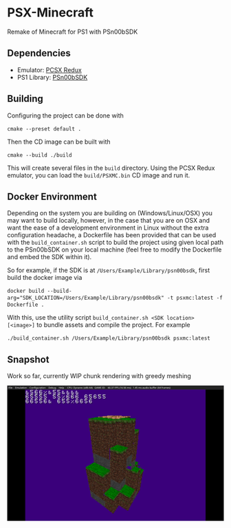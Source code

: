 # PSX-Minecraft

Remake of Minecraft for PS1 with PSn00bSDK

## Dependencies

* Emulator: [PCSX Redux](https://github.com/grumpycoders/pcsx-redux)
* PS1 Library: [PSn00bSDK](https://github.com/Lameguy64/PSn00bSDK)

## Building

Configuring the project can be done with

```shell
cmake --preset default .
```

Then the CD image can be built with

```shell
cmake --build ./build
```

This will create several files in the `build` directory. Using the
PCSX Redux emulator, you can load the `build/PSXMC.bin` CD image
and run it.

## Docker Environment

Depending on the system you are building on (Windows/Linux/OSX) you may want to build locally,
however, in the case that you are on OSX and want the ease of a development environment in
Linux without the extra configuration headache, a Dockerfile has been provided that can be
used with the `build_container.sh` script to build the project using given local path to the
PSn00bSDK on your local machine (feel free to modify the Dockerfile and embed the SDK within it).

So for example, if the SDK is at `/Users/Example/Library/psn00bsdk`, first build the docker
image via

```shell
docker build --build-arg="SDK_LOCATION=/Users/Example/Library/psn00bsdk" -t psxmc:latest -f Dockerfile .
```

With this, use the utility script `build_container.sh <SDK location> [<image>]` to bundle assets
and compile the project. For example

```shell
./build_container.sh /Users/Example/Library/psn00bsdk psxmc:latest
```

## Snapshot

Work so far, currently WIP chunk rendering with greedy meshing

![PSXMC](./docs/PSXMC.png)